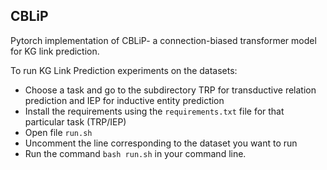 ## CBLiP
Pytorch implementation of CBLiP- a connection-biased transformer model for KG link prediction.

To run KG Link Prediction experiments on the datasets:

- Choose a task and go to the subdirectory TRP for transductive relation prediction and IEP for inductive entity prediction
- Install the requirements using the `requirements.txt` file for that particular task (TRP/IEP)
- Open file `run.sh`
- Uncomment the line corresponding to the dataset you want to run
- Run the command `bash run.sh` in your command line.


